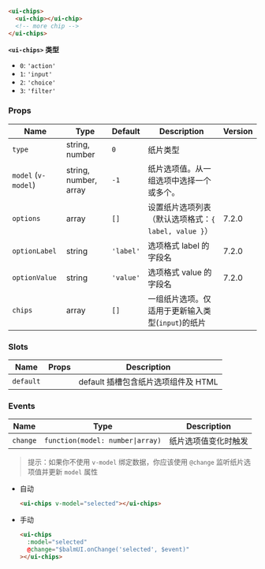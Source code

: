 ```html
<ui-chips>
  <ui-chip></ui-chip>
  <!-- more chip -->
</ui-chips>
```

**`<ui-chips>` 类型**

- `0`: `'action'`
- `1`: `'input'`
- `2`: `'choice'`
- `3`: `'filter'`

### Props

| Name                | Type                  | Default   | Description                                          | Version |
| ------------------- | --------------------- | --------- | ---------------------------------------------------- | ------- |
| `type`              | string, number        | `0`       | 纸片类型                                             |         |
| `model` (`v-model`) | string, number, array | `-1`      | 纸片选项值。从一组选项中选择一个或多个。             |         |
| `options`           | array                 | `[]`      | 设置纸片选项列表（默认选项格式：`{ label, value }`） | 7.2.0   |
| `optionLabel`       | string                | `'label'` | 选项格式 label 的字段名                              | 7.2.0   |
| `optionValue`       | string                | `'value'` | 选项格式 value 的字段名                              | 7.2.0   |
| `chips`             | array                 | `[]`      | 一组纸片选项。仅适用于更新输入类型(`input`)的纸片    |         |

### Slots

| Name      | Props | Description                         |
| --------- | ----- | ----------------------------------- |
| `default` |       | default 插槽包含纸片选项组件及 HTML |

### Events

| Name     | Type                             | Description          |
| -------- | -------------------------------- | -------------------- |
| `change` | `function(model: number\|array)` | 纸片选项值变化时触发 |

> 提示：如果你不使用 `v-model` 绑定数据，你应该使用 `@change` 监听纸片选项值并更新 `model` 属性

- 自动

  ```html
  <ui-chips v-model="selected"></ui-chips>
  ```

- 手动

  ```html
  <ui-chips
    :model="selected"
    @change="$balmUI.onChange('selected', $event)"
  ></ui-chips>
  ```
